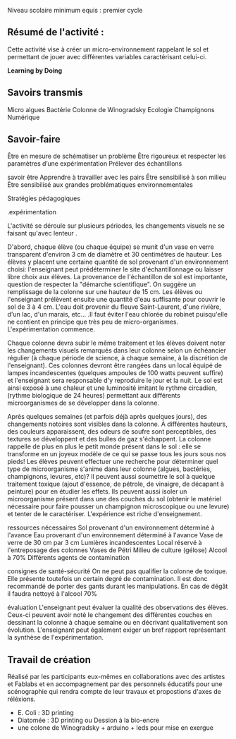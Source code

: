 
Niveau scolaire minimum equis : premier cycle

## Résumé de l'activité :
Cette activité vise à créer un micro-environnement rappelant le sol et permettant de jouer avec différentes variables caractérisant celui-ci.

**Learning by Doing**

## Savoirs transmis

Micro algues
Bactérie
Colonne de Winogradsky
Ecologie
Champignons
Numérique

## Savoir-faire

Être en mesure de schématiser un problème
Être rigoureux et respecter les paramètres d’une expérimentation
Prélever des échantillons

savoir être
Apprendre à travailler avec les pairs
Être sensibilisé à son milieu
Être sensibilisé aux grandes problématiques environnementales

Stratégies pédagogiques


.expérimentation


L'activité se déroule sur plusieurs périodes, les changements visuels ne se faisant qu'avec lenteur .

D'abord, chaque élève (ou chaque équipe) se munit d'un vase en verre transparent d'environ 3 cm de diamètre et 30 centimètres de hauteur. Les élèves y placent une certaine quantité de sol provenant d'un environnement choisi: l'enseignant peut prédéterminer le site d'échantillonnage ou laisser libre choix aux élèves. La provenance de l'échantillon de sol est importante, question de respecter la "démarche scientifique". On suggère un remplissage de la colonne sur une hauteur de 15 cm. Les élèves ou l'enseignant prélèvent ensuite une quantité d'eau suffisante pour couvrir le sol de 3 à 4 cm. L'eau doit provenir du fleuve Saint-Laurent, d'une rivière, d'un lac, d'un marais, etc... .Il faut éviter l'eau chlorée du robinet puisqu'elle ne contient en principe que très peu de micro-organismes. L'expérimentation commence.

Chaque colonne devra subir le même traitement et les élèves doivent noter les changements visuels remarqués dans leur colonne selon un échéancier régulier (à chaque période de science, à chaque semaine, à la discrétion de l'enseignant). Ces colonnes devront être rangées dans un local équipé de lampes incandescentes (quelques ampoules de 100 watts peuvent suffire) et l'enseignant sera responsable d'y reproduire le jour et la nuit. Le sol est ainsi exposé à une chaleur et une luminosité imitant le rythme circadien, (rythme biologique de 24 heures) permettant aux différents microorganismes de se développer dans la colonne.

Après quelques semaines (et parfois déjà après quelques jours), des changements notoires sont visibles dans la colonne. À différentes hauteurs, des couleurs apparaissent, des odeurs de soufre sont perceptibles, des textures se développent et des bulles de gaz s'échappent. La colonne rappelle de plus en plus le petit monde présent dans le sol : elle se transforme en un joyeux modèle de ce qui se passe tous les jours sous nos pieds!
Les élèves peuvent effectuer une recherche pour déterminer quel type de microorganisme s'anime dans leur colonne (algues, bactéries, champignons, levures, etc)? Il peuvent aussi soumettre le sol à quelque traitement toxique (ajout d'essence, de pétrole, de vinaigre, de décapant à peinture) pour en étudier les effets. Ils peuvent aussi isoler un microorganisme présent dans une des couches du sol (obtenir le matériel nécessaire pour faire pousser un champignon microscopique ou une levure) et tenter de le caractériser. L'expérience est riche d'enseignement.

ressources nécessaires
Sol provenant d'un environnement déterminé à l'avance
Eau provenant d'un environnement déterminé à l'avance
Vase de verre de 30 cm par 3 cm
Lumières incandescentes
Local réservé à l'entreposage des colonnes
Vases de Pétri
Milieu de culture (gélose)
Alcool à 70%
Différents agents de contamination

consignes de santé-sécurité
On ne peut pas qualifier la colonne de toxique. Elle présente toutefois un certain degré de contamination. Il est donc recommandé de porter des gants durant les manipulations. En cas de dégât il faudra nettoyé à l'alcool 70%

évaluation
L'enseignant peut évaluer la qualité des observations des élèves. Ceux-ci peuvent avoir noté le changement des différentes couches en dessinant la colonne à chaque semaine ou en décrivant qualitativement son évolution. L'enseignant peut également exiger un bref rapport représentant la synthèse de l'expérimentation.

##  Travail de création 

Réalisé par les participants eux-mêmes en collaborations avec des artistes et Fablabs et en accompagnement par des personnels éducatifs
pour une scénographie qui rendra compte de leur travaux et propostions d'axes de réléxions.

* E. Coli : 3D printing
* Diatomée : 3D printing ou Dession à la bio-encre
* une colone de Winogradsky + arduino + leds pour mise en exergue 






